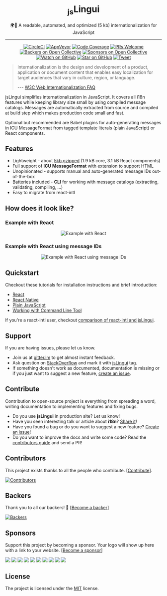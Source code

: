 <div align="center">
<h1><sub>js</sub>Lingui</h1>

🌍📖 A readable, automated, and optimized (5 kb) internationalization for JavaScript

<hr />

[![CircleCI][Badge-CI]][CI] 
[![AppVeyor][Badge-AppVeyor]][AppVeyor]
[![Code Coverage][Badge-Coverage]][Coverage]
[![PRs Welcome][Badge-PRWelcome]][PRWelcome]
[![Backers on Open Collective][Badge-ocbackers]][ocbackers-local]
[![Sponsors on Open Collective][Badge-ocsponsors]][ocsponsors-local]
[![Watch on GitHub][Badge-Watch]][Watch]
[![Star on GitHub][Badge-Stars]][Star]
[![Tweet][Badge-Twitter]][Twitter]
</div>

> Internationalization is the design and development of a product, application or document content that enables easy localization for target audiences that vary in culture, region, or language.
>
> --- [ W3C Web Internationalization FAQ](https://www.w3.org/International/questions/qa-i18n)

jsLingui simplifies internationalization in JavaScript. It covers all i18n features 
while keeping library size small by using compiled message catalogs. Messages are
automatically extracted from source and compiled at build step which makes production
code small and fast.

Optional but recommended are Babel plugins for auto-generating messages in
ICU MessageFormat from tagged template literals (plain JavaScript) or React components.

## Features

- Lightweight - about [5kb gzipped](https://github.com/lingui/js-lingui/blob/master/scripts/build/results.json)
  (1.9 kB core, 3.1 kB React components)
- Full support of **ICU MessageFormat** with extension to support HTML
- Unopinionated - supports manual and auto-generated message IDs out-of-the-box
- Batteries included - **CLI** for working with message catalogs
  (extracting, validating, compiling, …)
- Easy to migrate from react-intl

## How does it look like?

### Example with React
   
<div align="center">
   
   ![Example with React](https://lingui.js.org/_static/pitch_messages.png)
   
</div>

### Example with React using message IDs

<div align="center">

   ![Example with React using message IDs](https://lingui.js.org/_static/pitch_keys.png)
   
</div>

## Quickstart

Checkout these tutorials for installation instructions and brief introduction:

- [React][TutorialReact]
- [React Native][TutorialReactNative]
- [Plain JavaScript][TutorialJavaScript]
- [Working with Command Line Tool][TutorialCLI]

If you're a react-intl user, checkout
[comparison of react-intl and jsLingui](https://lingui.github.io/js-lingui/misc/react-intl.html).

## Support

If you are having issues, please let us know.

- Join us at [gitter.im](https://gitter.im/lingui/js-lingui) to get almost instant
  feedback.
- Ask question on [StackOverflow](https://stackoverflow.com/questions/ask?tags=jsLingui)
  and mark it with [jsLingui](https://stackoverflow.com/questions/tagged/jslingui) tag.
- If something doesn't work as documented, documentation is missing or if you just want
  to suggest a new feature, [create an issue][Issues].

## Contribute

Contribution to open-source project is everything from spreading a word, writing
documentation to implementing features and fixing bugs.

- Do you use **jsLingui** in production site? Let us know!
- Have you seen interesting talk or article about **i18n**?
  [Share it](https://github.com/lingui/js-lingui/edit/master/docs/misc/talks-about-i18n.rst)!
- Have you found a bug or do you want to suggest a new feature? [Create an issue][Issues]!
- Do you want to improve the docs and write some code?
  Read the [contributors guide][Contributing] and send a PR!

## Contributors

This project exists thanks to all the people who contribute. [[Contribute](CONTRIBUTING.md)].

[![Contributors][Img-Contributors]][Contributors]

## Backers

Thank you to all our backers! 🙏 [[Become a backer](https://opencollective.com/js-lingui#backer)]

[![Backers][Img-Backers]][Backers]

## Sponsors

Support this project by becoming a sponsor. Your logo will show up here with a link to your website. [[Become a sponsor](https://opencollective.com/js-lingui#sponsor)]

<a href="https://opencollective.com/js-lingui/sponsor/0/website" target="_blank"><img src="https://opencollective.com/js-lingui/sponsor/0/avatar.svg"></a>
<a href="https://opencollective.com/js-lingui/sponsor/1/website" target="_blank"><img src="https://opencollective.com/js-lingui/sponsor/1/avatar.svg"></a>
<a href="https://opencollective.com/js-lingui/sponsor/2/website" target="_blank"><img src="https://opencollective.com/js-lingui/sponsor/2/avatar.svg"></a>
<a href="https://opencollective.com/js-lingui/sponsor/3/website" target="_blank"><img src="https://opencollective.com/js-lingui/sponsor/3/avatar.svg"></a>
<a href="https://opencollective.com/js-lingui/sponsor/4/website" target="_blank"><img src="https://opencollective.com/js-lingui/sponsor/4/avatar.svg"></a>
<a href="https://opencollective.com/js-lingui/sponsor/5/website" target="_blank"><img src="https://opencollective.com/js-lingui/sponsor/5/avatar.svg"></a>
<a href="https://opencollective.com/js-lingui/sponsor/6/website" target="_blank"><img src="https://opencollective.com/js-lingui/sponsor/6/avatar.svg"></a>
<a href="https://opencollective.com/js-lingui/sponsor/7/website" target="_blank"><img src="https://opencollective.com/js-lingui/sponsor/7/avatar.svg"></a>
<a href="https://opencollective.com/js-lingui/sponsor/8/website" target="_blank"><img src="https://opencollective.com/js-lingui/sponsor/8/avatar.svg"></a>
<a href="https://opencollective.com/js-lingui/sponsor/9/website" target="_blank"><img src="https://opencollective.com/js-lingui/sponsor/9/avatar.svg"></a>

## License

The project is licensed under the [MIT][License] license.

[ReactIntl]: https://github.com/yahoo/react-intl
[Documentation]: https://lingui.github.io/js-lingui/
[TutorialReact]: https://lingui.github.io/js-lingui/tutorials/react.html
[TutorialReactNative]: https://lingui.github.io/js-lingui/tutorials/react-native.html
[TutorialJavaScript]: https://lingui.github.io/js-lingui/tutorials/javascript.html
[TutorialCLI]: https://lingui.github.io/js-lingui/tutorials/cli.html

[Badge-CI]: https://img.shields.io/circleci/project/github/lingui/js-lingui/master.svg
[Badge-AppVeyor]: https://ci.appveyor.com/api/projects/status/0wjdm3qofrjo2c4n/branch/master?svg=true
[Badge-Coverage]: https://img.shields.io/codecov/c/github/lingui/js-lingui/master.svg
[Badge-Watch]: https://img.shields.io/github/watchers/lingui/js-lingui.svg?style=social&label=Watch
[Badge-Stars]: https://img.shields.io/github/stars/lingui/js-lingui.svg?style=social&label=Stars
[Badge-Twitter]: https://img.shields.io/twitter/url/https/github.com/lingui/js-lingui.svg?style=social
[Badge-PRWelcome]: https://img.shields.io/badge/PRs-welcome-brightgreen.svg?style=flat-square
[Badge-ocbackers]: https://opencollective.com/js-lingui/backers/badge.svg
[Badge-ocsponsors]: https://opencollective.com/js-lingui/sponsors/badge.svg
[Img-Contributors]: https://opencollective.com/js-lingui/contributors.svg?width=890&button=false
[Contributors]: https://github.com/lingui/js-lingui/graphs/contributors
[Img-Backers]: https://opencollective.com/js-lingui/backers.svg?width=890
[Backers]: https://opencollective.com/js-lingui#backers

[CI]: https://circleci.com/gh/lingui/js-lingui/tree/master
[AppVeyor]: https://ci.appveyor.com/project/tricoder42/js-lingui/branch/master
[Coverage]: https://codecov.io/gh/lingui/js-lingui
[License]: https://github.com/lingui/js-lingui/blob/master/LICENSE
[Contributing]: https://github.com/lingui/js-lingui/blob/master/CONTRIBUTING.md
[Watch]: https://github.com/lingui/js-lingui/watchers
[Star]: https://github.com/lingui/js-lingui/stargazers
[Twitter]: https://twitter.com/intent/tweet?text=Check%20out%20js-lingui!%20https://github.com/lingui/js-lingui%20%F0%9F%91%8D
[Issues]: https://github.com/lingui/js-lingui/issues/new/choose
[PRWelcome]: http://makeapullrequest.com
[Indiegogo]: https://igg.me/at/js-lingui/x/4367619
[ocbackers-local]: #backers
[ocsponsors-local]: #sponsors
